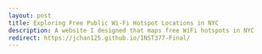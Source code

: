 ```yaml
---
layout: post
title: Exploring Free Public Wi-Fi Hotspot Locations in NYC
description: A website I designed that maps free WiFi hotspots in NYC
redirect: https://jchan125.github.io/INST377-Final/
---
```

